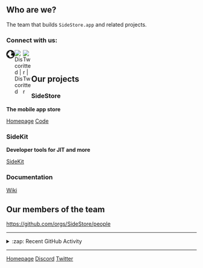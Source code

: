 <!-- 
Docs: How to use GitHub README and actions to auto-generate embedded content.
https://github.com/anuraghazra/github-readme-stats
https://www.youtube.com/watch?v=n6d4KHSKqGk
https://github.com/rahuldkjain/github-profile-readme-generator
 -->

## Who are we?

The team that builds `SideStore.app` and related projects.

### Connect with us:

<!--
[![Website](https://img.shields.io/website?label=sidestore.io&style=for-the-badge&url=https://sidestore.io)](https://sidestore.io)
[![Twitter Follow](https://img.shields.io/twitter/follow/sidestore_io?color=1DA1F2&logo=twitter&style=for-the-badge)](https://twitter.com/intent/follow?original_referer=https%3A%2F%2Fgithub.com%2Fsidestore&screen_name=sidestore)
[![GitHub Followers](https://img.shields.io/github/followers/sidestore?style=for-the-badge)]()
[![GitHub Sponsors](https://img.shields.io/github/sponsors/sidestore?style=for-the-badge
)]() 
-->

[<img align="left" alt="sidestore.io" width="22px" src="https://raw.githubusercontent.com/iconic/open-iconic/master/svg/globe.svg" />][website]
[<img align="left" alt="Discord | Discord" width="22px" src="https://cdn.jsdelivr.net/npm/simple-icons@v3/icons/discord.svg" />][discord]
[<img align="left" alt="Twitter | Twitter" width="22px" src="https://cdn.jsdelivr.net/npm/simple-icons@v3/icons/twitter.svg" />][twitter]

<br />
<br />

## Our projects

### SideStore

__The mobile app store__

[Homepage][website]
[Code][git.sidestore]

### SideKit

__Developer tools for JIT and more__

[SideKit][git.sidekit]

### Documentation

[Wiki][wiki]

## Our members of the team

https://github.com/orgs/SideStore/people

---

<details>
  <summary>:zap: Recent GitHub Activity</summary>

<!--START_SECTION:activity-->
1. 🗣 Commented on [#1046](https://github.com/SideStore/SideStore/issues/1046) in [SideStore/SideStore](https://github.com/SideStore/SideStore)
2. ❗️ Opened issue [#1046](https://github.com/SideStore/SideStore/issues/1046) in [SideStore/SideStore](https://github.com/SideStore/SideStore)
3. 🗣 Commented on [#75](https://github.com/SideStore/sidestore.github.io/issues/75) in [SideStore/sidestore.github.io](https://github.com/SideStore/sidestore.github.io)
4. 🎉 Merged PR [#75](https://github.com/SideStore/sidestore.github.io/pull/75) in [SideStore/sidestore.github.io](https://github.com/SideStore/sidestore.github.io)
5. 💪 Opened PR [#75](https://github.com/SideStore/sidestore.github.io/pull/75) in [SideStore/sidestore.github.io](https://github.com/SideStore/sidestore.github.io)
6. 🗣 Commented on [#1023](https://github.com/SideStore/SideStore/issues/1023) in [SideStore/SideStore](https://github.com/SideStore/SideStore)
7. 🗣 Commented on [#1030](https://github.com/SideStore/SideStore/issues/1030) in [SideStore/SideStore](https://github.com/SideStore/SideStore)
8. 💪 Opened PR [#152](https://github.com/SideStore/SideStore-Docs/pull/152) in [SideStore/SideStore-Docs](https://github.com/SideStore/SideStore-Docs)
9. 🗣 Commented on [#1043](https://github.com/SideStore/SideStore/issues/1043) in [SideStore/SideStore](https://github.com/SideStore/SideStore)
10. 🗣 Commented on [#1043](https://github.com/SideStore/SideStore/issues/1043) in [SideStore/SideStore](https://github.com/SideStore/SideStore)
11. 🗣 Commented on [#1043](https://github.com/SideStore/SideStore/issues/1043) in [SideStore/SideStore](https://github.com/SideStore/SideStore)
12. 🗣 Commented on [#1044](https://github.com/SideStore/SideStore/issues/1044) in [SideStore/SideStore](https://github.com/SideStore/SideStore)
13. ❗️ Opened issue [#1044](https://github.com/SideStore/SideStore/issues/1044) in [SideStore/SideStore](https://github.com/SideStore/SideStore)
14. 🗣 Commented on [#1043](https://github.com/SideStore/SideStore/issues/1043) in [SideStore/SideStore](https://github.com/SideStore/SideStore)
15. 🗣 Commented on [#1043](https://github.com/SideStore/SideStore/issues/1043) in [SideStore/SideStore](https://github.com/SideStore/SideStore)
16. ❗️ Opened issue [#1043](https://github.com/SideStore/SideStore/issues/1043) in [SideStore/SideStore](https://github.com/SideStore/SideStore)
17. 🗣 Commented on [#1008](https://github.com/SideStore/SideStore/issues/1008) in [SideStore/SideStore](https://github.com/SideStore/SideStore)
18. 🗣 Commented on [#1008](https://github.com/SideStore/SideStore/issues/1008) in [SideStore/SideStore](https://github.com/SideStore/SideStore)
19. 🗣 Commented on [#1008](https://github.com/SideStore/SideStore/issues/1008) in [SideStore/SideStore](https://github.com/SideStore/SideStore)
20. 🗣 Commented on [#1042](https://github.com/SideStore/SideStore/issues/1042) in [SideStore/SideStore](https://github.com/SideStore/SideStore)
<!--END_SECTION:activity-->

</details>

---

[Homepage][patreon] [Discord][discord] [Twitter][twitter]

<!--
- [Patreon][patreon]
- [OpenCollective][opencollective]
- [YouTube][youtube]
-->

[website]: https://sidestore.io
[wiki]: https://wiki.sidestore.io
[twitter]: https://twitter.com/sidestore_io
[discord]: https://discord.gg/sidestore-949183273383395328
[youtube]: https://youtube.com/TODO
[patreon]: https://www.patreon.com/SideStore
[opencollective]: https://opencollective.com/TODO
[git.sidestore]: https://github.com/SideStore/SideStore/
[git.sidekit]: https://github.com/SideStore/SideKit

